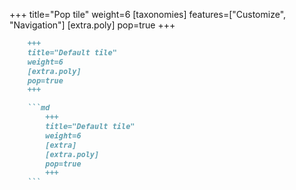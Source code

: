 +++
title="Pop tile"
weight=6
[taxonomies]
features=["Customize", "Navigation"]
[extra.poly]
pop=true
+++

```md
    +++
    title="Default tile"
    weight=6
    [extra.poly]
    pop=true
    +++

    ```md
        +++
        title="Default tile"
        weight=6
        [extra]
        [extra.poly]
        pop=true
        +++
    ```
```